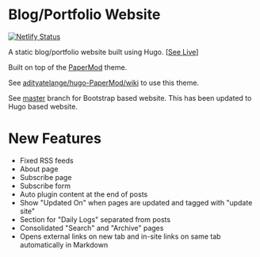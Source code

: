 # Blog/Portfolio Website

[![Netlify Status](https://api.netlify.com/api/v1/badges/88fc42fa-4231-42a5-aac6-40d01f5f2c4c/deploy-status)](https://app.netlify.com/sites/navendu/deploys)

A static blog/portfolio website built using Hugo. [[See Live](https://navendu.me)]

Built on top of the [PaperMod](https://github.com/adityatelange/hugo-PaperMod) theme.

See [adityatelange/hugo-PaperMod/wiki](https://github.com/adityatelange/hugo-PaperMod/wiki) to use this theme.

See [master](https://github.com/pottekkat/navendu-pottekkat.github.io/tree/master) branch for Bootstrap based website. This has been updated to Hugo based website.

# New Features

* Fixed RSS feeds
* About page
* Subscribe page
* Subscribe form
* Auto plugin content at the end of posts
* Show "Updated On" when pages are updated and tagged with "update site"
* Section for "Daily Logs" separated from posts
* Consolidated "Search" and "Archive" pages
* Opens external links on new tab and in-site links on same tab automatically in Markdown